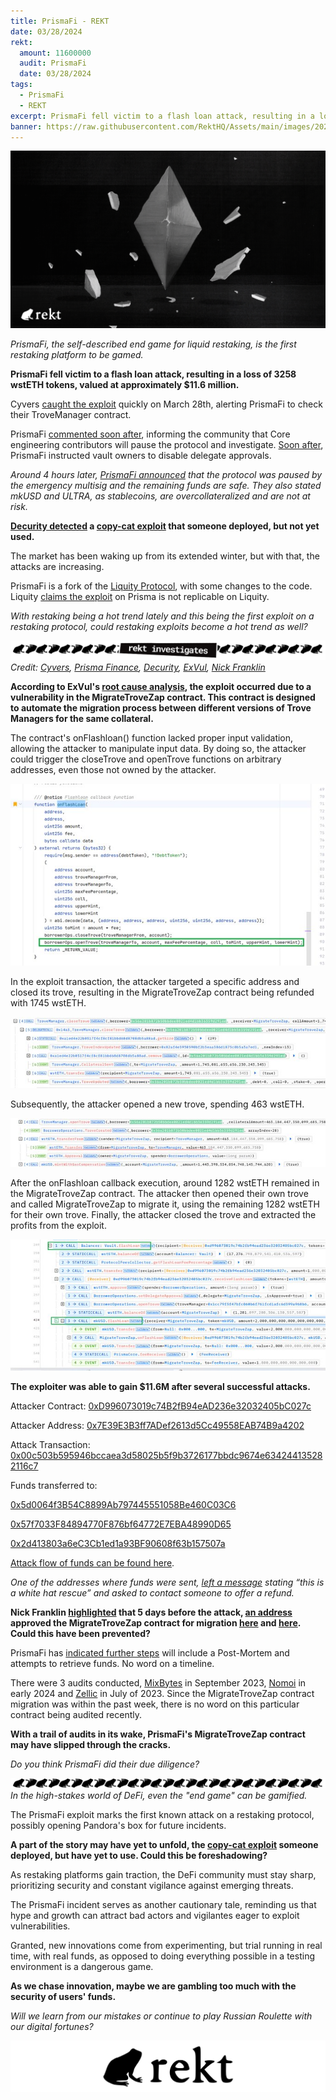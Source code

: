 ```yaml
---
title: PrismaFi - REKT
date: 03/28/2024
rekt:
  amount: 11600000
  audit: PrismaFi
  date: 03/28/2024
tags:
  - PrismaFi
  - REKT
excerpt: PrismaFi fell victim to a flash loan attack, resulting in a loss of 3258 wstETH tokens, valued at approximately $11.6 million.
banner: https://raw.githubusercontent.com/RektHQ/Assets/main/images/2023/01/prismafi-header.png
---
```

![](https://raw.githubusercontent.com/RektHQ/Assets/main/images/2023/01/prismafi-header.png)


_PrismaFi, the self-described end game for liquid restaking, is the first restaking platform to be gamed._

  

**PrismaFi fell victim to a flash loan attack, resulting in a loss of 3258 wstETH tokens, valued at approximately $11.6 million.**

  


Cyvers [caught the exploit](https://twitter.com/CyversAlerts/status/1773312535338340598) quickly on March 28th, alerting PrismaFi to check their TroveManager contract.

  

PrismaFi [commented soon after](https://twitter.com/PrismaFi/status/1773316945430852058), informing the community that Core engineering contributors will pause the protocol and investigate. [Soon after](https://twitter.com/PrismaFi/status/1773322085776900569), PrismaFi instructed vault owners to disable delegate approvals.  
  
_Around 4 hours later, [PrismaFi announced](https://twitter.com/PrismaFi/status/1773371030129524957) that the protocol was paused by the emergency multisig and the remaining funds are safe. They also stated mkUSD and ULTRA, as stablecoins, are overcollateralized and are not at risk._

  

**[Decurity detected](https://twitter.com/DecurityHQ/status/1773321552378950092) a [copy-cat exploit](https://etherscan.io/address/0x2b80bf785b4739527b7b9515c0f39cf1772fa109) that someone deployed, but not yet used.**

  

The market has been waking up from its extended winter, but with that, the attacks are increasing.  
  
PrismaFi is a fork of the [Liquity Protocol](https://twitter.com/LiquityProtocol), with some changes to the code. Liquity [claims the exploit](https://twitter.com/LiquityProtocol/status/1773359489401413734) on Prisma is not replicable on Liquity.  
  
_With restaking being a hot trend lately and this being the first exploit on a restaking protocol, could restaking exploits become a hot trend as well?_

![](https://raw.githubusercontent.com/RektHQ/Assets/main/images/2021/09/rekt-investigates-linebreak.png)
_Credit: [Cyvers](https://twitter.com/CyversAlerts/status/1773312535338340598), [Prisma Finance](https://twitter.com/PrismaFi/status/1773316945430852058), [Decurity](https://twitter.com/DecurityHQ/status/1773321552378950092), [ExVul](https://twitter.com/EXVULSEC/status/1773371169837555742), [Nick Franklin](https://twitter.com/0xNickLFranklin/status/1773354670351597995)_

  

**According to ExVul's [root cause analysis](https://twitter.com/EXVULSEC/status/1773371169837555742), the exploit occurred due to a vulnerability in the MigrateTroveZap contract. This contract is designed to automate the migration process between different versions of Trove Managers for the same collateral.**

  

The contract's onFlashloan() function lacked proper input validation, allowing the attacker to manipulate input data. By doing so, the attacker could trigger the closeTrove and openTrove functions on arbitrary addresses, even those not owned by the attacker.

![](https://raw.githubusercontent.com/RektHQ/Assets/main/images/2023/01/prismafi-opentrove1.png)



In the exploit transaction, the attacker targeted a specific address and closed its trove, resulting in the MigrateTroveZap contract being refunded with 1745 wstETH.

![](https://raw.githubusercontent.com/RektHQ/Assets/main/images/2023/01/prismafi-opentrove2.png)


Subsequently, the attacker opened a new trove, spending 463 wstETH.

![](https://raw.githubusercontent.com/RektHQ/Assets/main/images/2023/01/prismafi-opentrove3.png)

After the onFlashloan callback execution, around 1282 wstETH remained in the MigrateTroveZap contract. The attacker then opened their own trove and called MigrateTroveZap to migrate it, using the remaining 1282 wstETH for their own trove. Finally, the attacker closed the trove and extracted the profits from the exploit. 

![](https://raw.githubusercontent.com/RektHQ/Assets/main/images/2023/01/prismafi-opentrove4.png)

**The exploiter was able to gain $11.6M after several successful attacks.**

  
Attacker Contract: [0xD996073019c74B2fB94eAD236e32032405bC027c](https://etherscan.io/address/0xd996073019c74b2fb94ead236e32032405bc027c)

  

Attacker Address: [0x7E39E3B3ff7ADef2613d5Cc49558EAB74B9a4202](https://etherscan.io/address/0x7e39e3b3ff7adef2613d5cc49558eab74b9a4202)

  

Attack Transaction: [0x00c503b595946bccaea3d58025b5f9b3726177bbdc9674e634244135282116c7](https://etherscan.io/tx/0x00c503b595946bccaea3d58025b5f9b3726177bbdc9674e634244135282116c7)

  

Funds transferred to:

[0x5d0064f3B54C8899Ab797445551058Be460C03C6](https://etherscan.io/address/0x5d0064f3b54c8899ab797445551058be460c03c6)

[0x57f7033F84894770F876bf64772E7EBA48990D65](https://etherscan.io/address/0x57f7033f84894770f876bf64772e7eba48990d65)

[0x2d413803a6eC3Cb1ed1a93BF90608f63b157507a](https://etherscan.io/address/0x2d413803a6ec3cb1ed1a93bf90608f63b157507a)

[Attack flow of funds can be found here](https://metasleuth.io/result/eth/0x7E39E3B3ff7ADef2613d5Cc49558EAB74B9a4202?source=ace6e88f-222a-4a94-90ca-095efbdb7355).






  

_One of the addresses where funds were sent, [left a message](https://etherscan.io/tx/0xc2825fd6dd05e8ec9f271d63efdebd06e78296afc0813c65788790567916d209) stating “this is a white hat rescue” and asked to contact someone to offer a refund._

  

**Nick Franklin [highlighted](https://twitter.com/0xNickLFranklin/status/1773354670351597995) that 5 days before the attack, [an address](https://etherscan.io/address/0x56a201b872b50bbdee0021ed4d1bb36359d291ed) approved the MigrateTroveZap contract for migration [here](https://etherscan.io/tx/0xdab673a34d5e4958dbea79e1f491919bd6f1eac2863b098df45e3e1802b039e0) and [here](https://etherscan.io/tx/0x5142c25f3a9bca7c78a1f659b73d08b92c4f7071318008606a96e44cf28a661b). Could this have been prevented?**

  

PrismaFi has [indicated further steps](https://twitter.com/PrismaFi/status/1773371030129524957) will include a Post-Mortem and attempts to retrieve funds. No word on a timeline.

  
There were 3 audits conducted, [MixBytes](https://github.com/prisma-fi/audits/blob/main/audit-mixbytes.pdf) in September 2023, [Nomoi](https://github.com/prisma-fi/audits/blob/main/audit-nomoi.pdf) in early 2024 and [Zellic](https://github.com/prisma-fi/audits/blob/main/audit-zellic.pdf) in July of 2023. Since the MigrateTroveZap contract migration was within the past week, there is no word on this particular contract being audited recently.

  

**With a trail of audits in its wake, PrismaFi's MigrateTroveZap contract may have slipped through the cracks.**

  

_Do you think PrismaFi did their due diligence?_


![](https://raw.githubusercontent.com/RektHQ/Assets/main/images/2021/03/rekt-linebreak.png)
_In the high-stakes world of DeFi, even the "end game" can be gamified._

  

The PrismaFi exploit marks the first known attack on a restaking protocol, possibly opening Pandora's box for future incidents.

  

**A part of the story may have yet to unfold, the [copy-cat exploit](https://etherscan.io/address/0x2b80bf785b4739527b7b9515c0f39cf1772fa109) someone deployed, but have yet to use. Could this be foreshadowing?**

  

As restaking platforms gain traction, the DeFi community must stay sharp, prioritizing security and constant vigilance against emerging threats.

  

The PrismaFi incident serves as another cautionary tale, reminding us that hype and growth can attract bad actors and vigilantes eager to exploit vulnerabilities.  
  
Granted, new innovations come from experimenting, but trial running in real time, with real funds, as opposed to doing everything possible in a testing environment is a dangerous game.  
  
**As we chase innovation, maybe we are gambling too much with the security of users' funds.**

  
_Will we learn from our mistakes or continue to play Russian Roulette with our digital fortunes?_

![](https://raw.githubusercontent.com/RektHQ/Assets/main/images/2021/08/rekt-outline-conc.png)



















